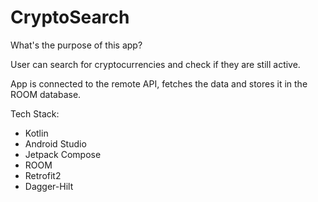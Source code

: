 # CryptoSearch


What's the purpose of this app? 

User can search for cryptocurrencies and check if they are still active.

App is connected to the remote API, fetches the data and stores it in the ROOM database. 


Tech Stack: 
* Kotlin
* Android Studio
* Jetpack Compose
* ROOM
* Retrofit2
* Dagger-Hilt

